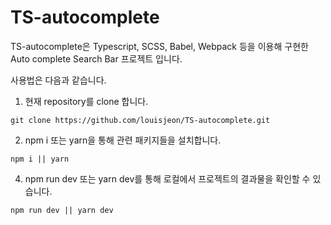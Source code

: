 # TS-autocomplete

TS-autocomplete은 Typescript, SCSS, Babel, Webpack 등을 이용해 구현한 Auto complete Search Bar 프로젝트 입니다.

사용법은 다음과 같습니다.

1. 현재 repository를 clone 합니다.
```
git clone https://github.com/louisjeon/TS-autocomplete.git
```
2. npm i 또는 yarn을 통해 관련 패키지들을 설치합니다.
```
npm i || yarn
```
4. npm run dev 또는 yarn dev를 통해 로컬에서 프로젝트의 결과물을 확인할 수 있습니다.
```
npm run dev || yarn dev
```
